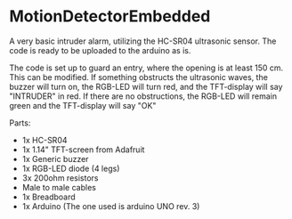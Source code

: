 # MotionDetectorEmbedded

A very basic intruder alarm, utilizing the HC-SR04 ultrasonic sensor.
The code is ready to be uploaded to the arduino as is.

The code is set up to guard an entry, where the opening is at least 150 cm. This can be modified.
If something obstructs the ultrasonic waves, the buzzer will turn on, the RGB-LED will turn red, 
and the TFT-display will say "INTRUDER" in red.
If there are no obstructions, the RGB-LED will remain green and the TFT-display will say "OK"

Parts:
- 1x HC-SR04
- 1x 1.14" TFT-screen from Adafruit
- 1x Generic buzzer
- 1x RGB-LED diode (4 legs)
- 3x 200ohm resistors
- Male to male cables
- 1x Breadboard
- 1x Arduino (The one used is arduino UNO rev. 3)

